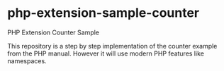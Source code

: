 # php-extension-sample-counter
PHP Extension Counter Sample

This repository is a step by step implementation of the counter example from the PHP manual.
However it will use modern PHP features like namespaces.


